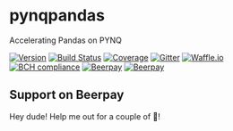 # pynqpandas
Accelerating Pandas on PYNQ

[![Version](https://img.shields.io/badge/version-0.0.1-lightgrey.svg)](https://img.shields.io/badge/version-0.0.1-lightgrey.svg)
[![Build Status](https://travis-ci.org/timkpaine/pynqpandas.svg?branch=master)](https://travis-ci.org/timkpaine/pynqpandas)
[![Coverage](https://codecov.io/gh/timkpaine/pynqpandas/branch/master/graph/badge.svg)](https://codecov.io/gh/timkpaine/pynqpandas)
[![Gitter](https://img.shields.io/gitter/room/nwjs/nw.js.svg)](https://gitter.im/pynqpandas/Lobby)
[![Waffle.io](https://badge.waffle.io/timkpaine/pynqpandas.png?label=ready&title=Ready)](https://waffle.io/timkpaine/pynqpandas?utm_source=badge)
[![BCH compliance](https://bettercodehub.com/edge/badge/timkpaine/pynqpandas?branch=master)](https://bettercodehub.com/)
[![Beerpay](https://beerpay.io/timkpaine/pynqpandas/badge.svg?style=beer-square)](https://beerpay.io/timkpaine/pynqpandas)  [![Beerpay](https://beerpay.io/timkpaine/pynqpandas/make-wish.svg?style=flat-square)](https://beerpay.io/timkpaine/pynqpandas?focus=wish)

## Support on Beerpay
Hey dude! Help me out for a couple of :beers:!

